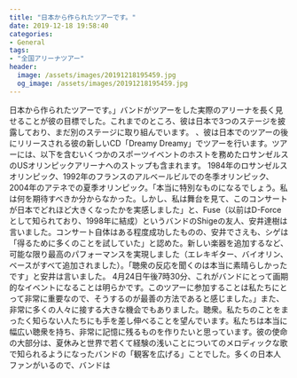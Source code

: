 ```yaml
---
title: "日本から作られたツアーです。"
date: 2019-12-18 19:58:40
categories:
- General
tags:
- "全国アリーナツアー"
header:
  image: /assets/images/20191218195459.jpg
  og_image: /assets/images/20191218195459.jpg
---
```


日本から作られたツアーです。」バンドがツアーをした実際のアリーナを長く見せることが彼の目標でした。これまでのところ、彼は日本で3つのステージを披露しており、まだ別のステージに取り組んでいます。 、彼は日本でのツアーの後にリリースされる彼の新しいCD「Dreamy Dreamy」でツアーを行います。ツアーには、以下を含むいくつかのスポーツイベントのホストを務めたロサンゼルスのUSオリンピックアリーナへのストップも含まれます。 1984年のロサンゼルスオリンピック、1992年のフランスのアルベールビルでの冬季オリンピック、2004年のアテネでの夏季オリンピック。「本当に特別なものになるでしょう。私は何を期待すべきか分からなかった。しかし、私は舞台を見て、このコンサートが日本でどれほど大きくなったかを実感しました」と、Fuse（以前はD-Forceとして知られており、1998年に結成）というバンドのShigeの友人、安井達樹は言いました。コンサート自体はある程度成功したものの、安井でさえも、シゲは「得るために多くのことを試していた」と認めた。新しい楽器を追加するなど、可能な限り最高のパフォーマンスを実現しました（エレキギター、バイオリン、ベースがすべて追加されました）。「聴衆の反応を聞くのは本当に素晴らしかったです」と安井は言いました。 4月24日午後7時30分、これがバンドにとって画期的なイベントになることは明らかです。このツアーに参加することは私たちにとって非常に重要なので、そうするのが最善の方法であると感じました。」また、非常に多くの人々に接する大きな機会でもありました。聴衆。私たちのことをまったく知らない人たちにも手を差し伸べることを望んでいます。私たちは本当に幅広い聴衆を持ち、非常に記憶に残るものを作りたいと思っています。彼の使命の大部分は、夏休みと世界で若くて経験の浅いことについてのメロディックな歌で知られるようになったバンドの「観客を広げる」ことでした。多くの日本人ファンがいるので、バンドは
